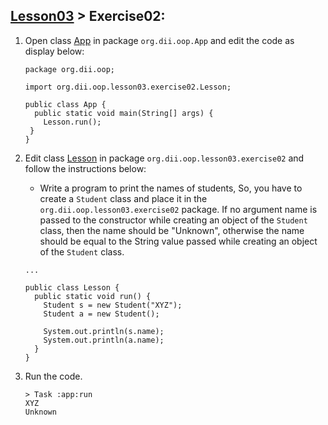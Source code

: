 ## [Lesson03](index.md) > Exercise02:

1. Open class [App](../../app/src/main/java/org/dii/oop/App.java) in package `org.dii.oop.App` and edit the code as display below: 
   ```
   package org.dii.oop;

   import org.dii.oop.lesson03.exercise02.Lesson;

   public class App {
     public static void main(String[] args) {
       Lesson.run();
    }
   }
   ```

2. Edit class [Lesson](../../app/src/main/java/org/dii/oop/lesson03/exercise02/Lesson.java) in package `org.dii.oop.lesson03.exercise02` and follow the instructions below:
   - Write a program to print the names of students, So, you have to create a `Student` class and place it in the `org.dii.oop.lesson03.exercise02` package. If no argument name is passed to the constructor while creating an object of the `Student` class, then the name should be "Unknown", otherwise the name should be equal to the String value passed while creating an object of the `Student` class.
   ```
   ...
   
   public class Lesson {
     public static void run() {
       Student s = new Student("XYZ");
       Student a = new Student();

       System.out.println(s.name);
       System.out.println(a.name);
     }
   }
   ```

3. Run the code.
   ```
   > Task :app:run
   XYZ
   Unknown
   ```